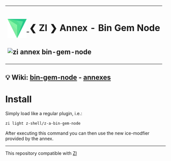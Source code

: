 <div align="center"><table><tr><td>
<h1 align="center">
  <a href="https://github.com/z-shell/zi">
    <img align="center" src="https://github.com/z-shell/zi/raw/main/docs/images/logo.svg" alt="Logo" width="60" height="60" />
  </a> ❮ ZI ❯ Annex - Bin Gem Node </h1>
  <h2>
    <p><img align="center" src="https://user-images.githubusercontent.com/59910950/168638432-f4f63901-85e0-4932-a15b-325c26915d69.png" alt="zi annex bin-gem-node"></p>
</h2></td></tr></table></div>

## 💡 Wiki: [bin-gem-node](https://z.digitalclouds.dev/ecosystem/annexes/bin-gem-node) - [annexes](https://z.digitalclouds.dev/ecosystem/annexes)

# Install

Simply load like a regular plugin, i.e.:

```zsh
zi light z-shell/z-a-bin-gem-node
```

After executing this command you can then use the new ice-modfier provided by the annex.

---

This repository compatible with [ZI](https://github.com/z-shell/zi)
